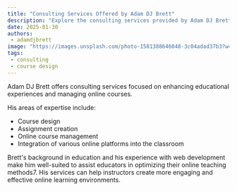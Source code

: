 ```yaml
---
title: "Consulting Services Offered by Adam DJ Brett"
description: "Explore the consulting services provided by Adam DJ Brett in the areas of education and online course management."
date: 2025-01-30
authors: 
 - adamdjbrett
image: "https://images.unsplash.com/photo-1581388646048-3c04adad37b3?w=500&auto=format&fit=crop&q=60&ixlib=rb-4.0.3&ixid=M3wxMjA3fDB8MHxzZWFyY2h8MTl8fG1pbmltYWxpcyUyMHdoaXRlfGVufDB8MHwwfHx8MA%3D%3D"
tags:
 - consulting
 - course design
---
```

Adam DJ Brett offers consulting services focused on enhancing educational experiences and managing online courses. 

His areas of expertise include:

+ Course design
+ Assignment creation
+ Online course management
+ Integration of various online platforms into the classroom

Brett's background in education and his experience with web development make him well-suited to assist educators in optimizing their online teaching methods7. His services can help instructors create more engaging and effective online learning environments.

